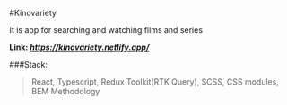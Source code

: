 #Kinovariety

It is app for searching and watching films and series

**Link: _https://kinovariety.netlify.app/_**

###Stack:
>React, Typescript, Redux Toolkit(RTK Query), SCSS, CSS modules, BEM Methodology
